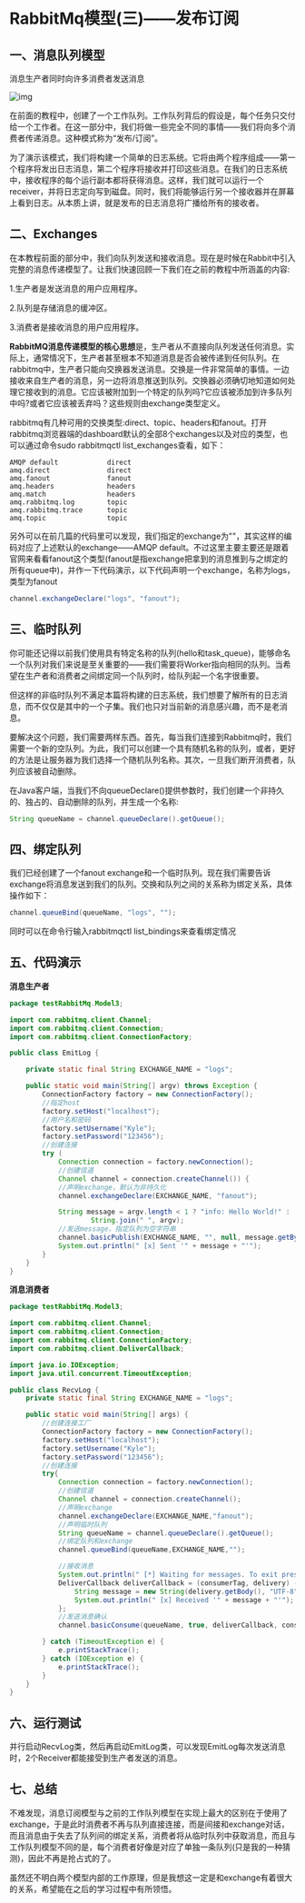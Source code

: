 # RabbitMq模型(三)——发布订阅

## 一、消息队列模型

消息生产者同时向许多消费者发送消息

![img](http://kylescloud.top/site/pic/RabbitMqPubSub.png)

在前面的教程中，创建了一个工作队列。工作队列背后的假设是，每个任务只交付给一个工作者。在这一部分中，我们将做一些完全不同的事情——我们将向多个消费者传递消息。这种模式称为“发布/订阅”。

为了演示该模式，我们将构建一个简单的日志系统。它将由两个程序组成——第一个程序将发出日志消息，第二个程序将接收并打印这些消息。在我们的日志系统中，接收程序的每个运行副本都将获得消息。这样，我们就可以运行一个receiver，并将日志定向写到磁盘。同时，我们将能够运行另一个接收器并在屏幕上看到日志。从本质上讲，就是发布的日志消息将广播给所有的接收者。



## 二、Exchanges

在本教程前面的部分中，我们向队列发送和接收消息。现在是时候在Rabbit中引入完整的消息传递模型了。让我们快速回顾一下我们在之前的教程中所涵盖的内容:

1.生产者是发送消息的用户应用程序。

2.队列是存储消息的缓冲区。

3.消费者是接收消息的用户应用程序。

**RabbitMQ消息传递模型的核心思想**是，生产者从不直接向队列发送任何消息。实际上，通常情况下，生产者甚至根本不知道消息是否会被传递到任何队列。在rabbitmq中，生产者只能向交换器发送消息。交换是一件非常简单的事情。一边接收来自生产者的消息，另一边将消息推送到队列。交换器必须确切地知道如何处理它接收到的消息。它应该被附加到一个特定的队列吗?它应该被添加到许多队列中吗?或者它应该被丢弃吗？这些规则由exchange类型定义。

rabbitmq有几种可用的交换类型:direct、topic、headers和fanout。打开rabbitmq浏览器端的dashboard默认的全部8个exchanges以及对应的类型，也可以通过命令sudo rabbitmqctl list_exchanges查看，如下：

```
AMQP default			direct
amq.direct				direct
amq.fanout				fanout
amq.headers				headers
amq.match				headers
amq.rabbitmq.log		topic
amq.rabbitmq.trace		topic
amq.topic				topic
```

另外可以在前几篇的代码里可以发现，我们指定的exchange为""，其实这样的编码对应了上述默认的exchange——AMQP default。不过这里主要主要还是跟着官网来看看fanout这个类型(fanout是指exchange把拿到的消息推到与之绑定的所有queue中)，并作一下代码演示，以下代码声明一个exchange，名称为logs，类型为fanout

```java
channel.exchangeDeclare("logs", "fanout");
```



## 三、临时队列

你可能还记得以前我们使用具有特定名称的队列(hello和task_queue)，能够命名一个队列对我们来说是至关重要的——我们需要将Worker指向相同的队列。当希望在生产者和消费者之间绑定同一个队列时，给队列起一个名字很重要。

但这样的非临时队列不满足本篇将构建的日志系统，我们想要了解所有的日志消息，而不仅仅是其中的一个子集。我们也只对当前新的消息感兴趣，而不是老消息。

要解决这个问题，我们需要两样东西。首先，每当我们连接到Rabbitmq时，我们需要一个新的空队列。为此，我们可以创建一个具有随机名称的队列，或者，更好的方法是让服务器为我们选择一个随机队列名称。其次，一旦我们断开消费者，队列应该被自动删除。

在Java客户端，当我们不向queueDeclare()提供参数时，我们创建一个非持久的、独占的、自动删除的队列，并生成一个名称:

```java
String queueName = channel.queueDeclare().getQueue();
```



## 四、绑定队列

我们已经创建了一个fanout exchange和一个临时队列。现在我们需要告诉exchange将消息发送到我们的队列。交换和队列之间的关系称为绑定关系，具体操作如下：

```java
channel.queueBind(queueName, "logs", "");
```

同时可以在命令行输入rabbitmqctl list_bindings来查看绑定情况



## 五、代码演示

**消息生产者**

```java
package testRabbitMq.Model3;

import com.rabbitmq.client.Channel;
import com.rabbitmq.client.Connection;
import com.rabbitmq.client.ConnectionFactory;

public class EmitLog {

    private static final String EXCHANGE_NAME = "logs";

    public static void main(String[] argv) throws Exception {
        ConnectionFactory factory = new ConnectionFactory();
        //指定host
        factory.setHost("localhost");
        //用户名和密码
        factory.setUsername("Kyle");
        factory.setPassword("123456");
        //创建连接
        try (
            Connection connection = factory.newConnection();
            //创建信道
            Channel channel = connection.createChannel()) {
            //声明exchange，默认为非持久化
            channel.exchangeDeclare(EXCHANGE_NAME, "fanout");

            String message = argv.length < 1 ? "info: Hello World!" :
                    String.join(" ", argv);
			//发送message，指定队列为空字符串
            channel.basicPublish(EXCHANGE_NAME, "", null, message.getBytes("UTF-8"));
            System.out.println(" [x] Sent '" + message + "'");
        }
    }
}
```



**消息消费者**

```java
package testRabbitMq.Model3;

import com.rabbitmq.client.Channel;
import com.rabbitmq.client.Connection;
import com.rabbitmq.client.ConnectionFactory;
import com.rabbitmq.client.DeliverCallback;

import java.io.IOException;
import java.util.concurrent.TimeoutException;

public class RecvLog {
    private static final String EXCHANGE_NAME = "logs";

    public static void main(String[] args) {
        //创建连接工厂
        ConnectionFactory factory = new ConnectionFactory();
        factory.setHost("localhost");
        factory.setUsername("Kyle");
        factory.setPassword("123456");
        //创建连接
        try{
            Connection connection = factory.newConnection();
            //创建信道
            Channel channel = connection.createChannel();
            //声明exchange
            channel.exchangeDeclare(EXCHANGE_NAME,"fanout");
            //声明临时队列
            String queueName = channel.queueDeclare().getQueue();
            //绑定队列和exchange
            channel.queueBind(queueName,EXCHANGE_NAME,"");

            //接收消息
            System.out.println(" [*] Waiting for messages. To exit press CTRL+C");
            DeliverCallback deliverCallback = (consumerTag, delivery) -> {
                String message = new String(delivery.getBody(), "UTF-8");
                System.out.println(" [x] Received '" + message + "'");
            };
            //发送消息确认
            channel.basicConsume(queueName, true, deliverCallback, consumerTag -> { });

        } catch (TimeoutException e) {
            e.printStackTrace();
        } catch (IOException e) {
            e.printStackTrace();
        }
    }
}
```



## 六、运行测试

并行启动RecvLog类，然后再启动EmitLog类，可以发现EmitLog每次发送消息时，2个Receiver都能接受到生产者发送的消息。



## 七、总结

不难发现，消息订阅模型与之前的工作队列模型在实现上最大的区别在于使用了exchange，于是此时消费者不再与队列直接连接，而是间接和exchange对话，而且消息由于失去了队列间的绑定关系，消费者将从临时队列中获取消息，而且与工作队列模型不同的是，每个消费者好像是对应了单独一条队列(只是我的一种猜测)，因此不再是抢占式的了。

虽然还不明白两个模型内部的工作原理，但是我想这一定是和exchange有着很大的关系，希望能在之后的学习过程中有所领悟。
